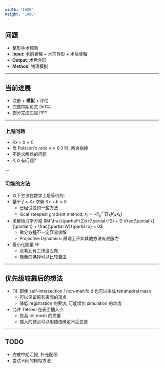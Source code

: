 ```yaml
---
width: "1920"
height: "1080"
---
```


## 问题

- 整形手术预测
- **Input**: 术前骨骼 + 术前外形 + 术后骨骼
- **Output**: 术后外形
- **Method**: 物理模拟

---

## 当前进展

- 注册 + **模拟** + 评估
- 完成中期论文 (50%)
- 部分完成汇报 PPT

---

### 上周问题

- $K x + b = 0$
- 当 Poisson's ratio $\nu > 0.3$ 时, 解会崩掉
- 不是求解器的问题
- $K, b$ 有问题?

--

### 可能的方法

- 以下方法在数学上是等价的:
- 基于 $f = K x$ 求解 $K x + b = 0$
  - 已经试过的一些方法 ...
  - local steepest gradient method: $x_j = - K_{jj}^{-1} (\sum_k K_{jk} x_k)$
- 求解动力学方程 $M \frac{\partial^{2}x}{\partial t^2} + D \frac{\partial x}{\partial t} + \frac{\partial W}{\partial x} = 0$
  - 微分方程不一定容易求解
  - Projective Dynamics: 原理上不如其他方法有说服力
- 最小化能量 $W$
  - 没看到有工作这么做
  - 能量的选择可以比较自由

---

## 优先级较靠后的想法

- \[1\]: 即使 self-intersection / non-manifold 也可以生成 tetrahedral mesh
  - 可以保留原有表面的顶点
  - 降低 registration 的要求, 可能增加 simulation 的难度
- 允许 TetGen 在表面插入点
  - 提高 tet mesh 的质量
  - 插入的顶点可以用插值确定术后位置

---

## TODO

- 完成中期汇报, 补充配图
- 尝试不同的模拟方法
